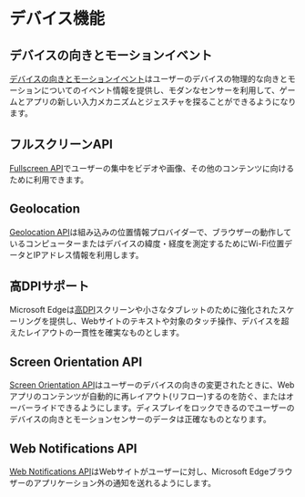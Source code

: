 # デバイス機能

## デバイスの向きとモーションイベント
[デバイスの向きとモーションイベント](./device-orientation-and-motion-events)はユーザーのデバイスの物理的な向きとモーションについてのイベント情報を提供し、モダンなセンサーを利用して、ゲームとアプリの新しい入力メカニズムとジェスチャを探ることができるようになります。

## フルスクリーンAPI
[Fullscreen API](./fullscreen-api)でユーザーの集中をビデオや画像、その他のコンテンツに向けるために利用できます。

## Geolocation
[Geolocation API](./Geolocation)は組み込みの位置情報プロバイダーで、ブラウザーの動作しているコンピューターまたはデバイスの緯度・経度を測定するためにWi-Fi位置データとIPアドレス情報を利用します。

## 高DPIサポート
Microsoft Edgeは[高DPI](./high-DPI-support)スクリーンや小さなタブレットのために強化されたスケーリングを提供し、Webサイトのテキストや対象のタッチ操作、デバイスを超えたレイアウトの一貫性を確実なものとします。

## Screen Orientation API
[Screen Orientation API](./screen-orientation-api)はユーザーのデバイスの向きの変更されたときに、Webアプリのコンテンツが自動的に再レイアウト(リフロー)するのを防ぐ、またはオーバーライドできるようにします。ディスプレイをロックできるのでユーザーのデバイスの向きとモーションセンサーのデータは正確なものとなります。

## Web Notifications API
[Web Notifications API](./web-notifications-api)はWebサイトがユーザーに対し、Microsoft Edgeブラウザーのアプリケーション外の通知を送れるようにします。